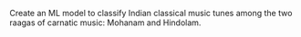 Create an ML model to classify Indian classical music tunes among the
two raagas of carnatic music: Mohanam and Hindolam.
